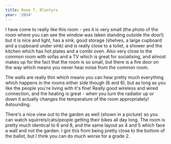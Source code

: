 ```yaml
---
title: Room 7, Blantyre
year: '2014'
---
```


I have come to really like this room - yes it is very small (the photo of the room where you can see the window was taken standing outside the door!) but it is nice and light, has a sink, good storage (shelves, a large cupboard and a cupboard under sink) and is really close to a toilet, a shower and the kitchen which has hot plates and a combi oven. Also very close to the common room with sofas and a TV which is great for socialising, and almost makes up for the fact that the room is so small, but there is a fire door on the way which means you never hear noise from the common room. 

The walls are really thin which means you can hear pretty much everything which happens in the rooms either side though (6 and 8), but as long as you like the people you're living with it's fine! Really good wireless and wired connection, and the heating is great - when you turn the radiator up or down it actually changes the temperature of the room appropriately! Astounding. 

There's a nice view out to the garden as well (shown in a picture) so you can watch squirrels/cats/people getting their bikes all day long. The room is pretty much identical to 6 and 8, and the same layout as 4 and 5 which face a wall and not the garden. I got this from being pretty close to the bottom of the ballot, but I think you can do much worse for a grade 2.